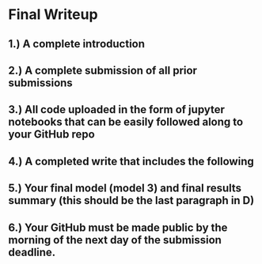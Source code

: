 # Final Writeup

## 1.) A complete introduction

## 2.) A complete submission of all prior submissions

## 3.) All code uploaded in the form of jupyter notebooks that can be easily followed along to your GitHub repo

## 4.) A completed write that includes the following

## 5.) Your final model (model 3) and final results summary (this should be the last paragraph in D)

## 6.) Your GitHub must be made public by the morning of the next day of the submission deadline.
